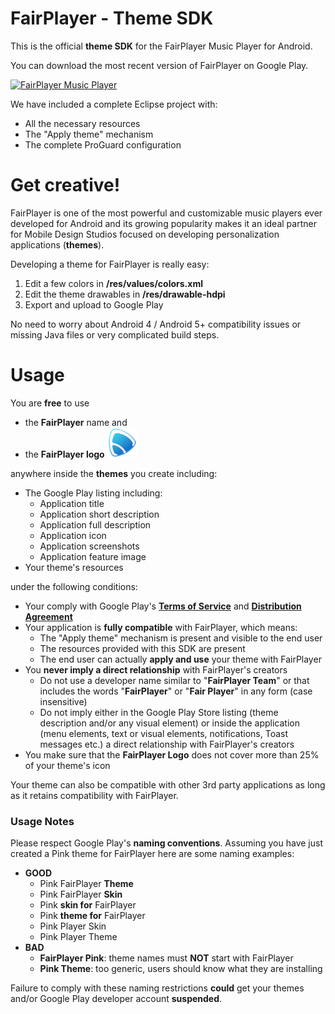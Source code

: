 # FairPlayer - Theme SDK 

This is the official **theme SDK** for the FairPlayer Music Player for Android.

You can download the most recent version of FairPlayer on Google Play.

[![FairPlayer Music Player](https://play.google.com/intl/en_us/badges/images/badge_new.png)](https://play.google.com/store/apps/details?id=com.fairplayer)

We have included a complete Eclipse project with:

  - All the necessary resources
  - The "Apply theme" mechanism
  - The complete ProGuard configuration

# Get creative!

FairPlayer is one of the most powerful and customizable music players ever developed for Android and its growing popularity makes it an ideal partner for Mobile Design Studios focused on developing personalization applications (**themes**).

Developing a theme for FairPlayer is really easy:

  1. Edit a few colors in **/res/values/colors.xml**
  2. Edit the theme drawables in **/res/drawable-hdpi**
  3. Export and upload to Google Play
  
No need to worry about Android 4 / Android 5+ compatibility issues or missing Java files or very complicated build steps.

# Usage

You are **free** to use 

  - the **FairPlayer** name and
  - the **FairPlayer logo** <img src="https://github.com/FairPlayerTeam/FairPlayer-SDK/raw/master/fairplayer-logo.png" width="48">

anywhere inside the **themes** you create including:

  - The Google Play listing including:
    - Application title
    - Application short description
    - Application full description
    - Application icon
    - Application screenshots
    - Application feature image
   - Your theme's resources

under the following conditions:

  - Your comply with Google Play's **[Terms of Service](http://play.google.com/intl/en_us/about/play-terms.html)** and **[Distribution Agreement](http://play.google.com/about/developer-distribution-agreement.html)**
  - Your application is **fully compatible** with FairPlayer, which means:
    - The "Apply theme" mechanism is present and visible to the end user
    - The resources provided with this SDK are present
    - The end user can actually **apply and use** your theme with FairPlayer
  - You **never imply a direct relationship** with FairPlayer's creators
    - Do not use a developer name similar to "**FairPlayer Team**" or that includes the words "**FairPlayer**" or "**Fair Player**" in any form (case insensitive)
    - Do not imply either in the Google Play Store listing (theme description and/or any visual element) or inside the application (menu elements, text or visual elements, notifications, Toast messages etc.) a direct relationship with FairPlayer's creators
  - You make sure that the **FairPlayer Logo** does not cover more than 25% of your theme's icon

Your theme can also be compatible with other 3rd party applications as long as it retains compatibility with FairPlayer.

### Usage Notes

Please respect Google Play's **naming conventions**.
Assuming you have just created a Pink theme for FairPlayer here are some naming examples:
  - **GOOD**
    - Pink FairPlayer **Theme**
    - Pink FairPlayer **Skin**
    - Pink **skin for** FairPlayer
    - Pink **theme for** FairPlayer
    - Pink Player Skin
    - Pink Player Theme
  - **BAD**
    - **FairPlayer Pink**: theme names must **NOT** start with FairPlayer
    - **Pink Theme**: too generic, users should know what they are installing

Failure to comply with these naming restrictions **could** get your themes and/or Google Play developer account **suspended**.